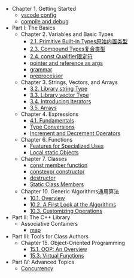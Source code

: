 - Chapter 1. Getting Started
  - [vscode config](docs/vscode.md)
  - [compile and debug](docs/C++编译compile与调试debug.md)
- Part Ⅰ: The Basics
  - Chapter 2. Variables and Basic Types
    - [2.1. Primitive Built-in Types原始内置类型](docs/chapter_2_viariables_and_basic_types/2.1.primitive_built_in_types.md)
    - [2.3. Compound Types复合类型](docs/chapter_2_viariables_and_basic_types/2.3.compound_types(reference_and_pointer).md)
    - [2.4. const Qualifier限定符](docs/chapter_2_viariables_and_basic_types/2.4.const_qualifier.md)
    - [pointer and reference as args](docs/pointer_and_reference_as_args.md)
    - [grammar](docs/grammar.md)
    - [preprocessor](docs/preprocessor.md)
  - Chapter 3. Strings, Vectors, and Arrays
    - [3.2. Library string Type](docs/chapter_3_strings_vectors_and_arrays/3.2.字符和字符串.md)
    - [3.3. Library vector Type](docs/chapter_3_strings_vectors_and_arrays/3.3.library_vector_type.md)
    - [3.4. Introducing Iterators](docs/chapter_3_strings_vectors_and_arrays/3.4.introducing_iterators.md)
    - [3.5. Arrays](docs/chapter_3_strings_vectors_and_arrays/3.5.arrays.md)
  - Chapter 4. Expressions
    - [4.1. Fundamentals](docs/chapter_4_expressions/fundamentals.md)
    - [Type Conversions](docs/chapter_4_expressions/type_conversions.md)
    - [Increment and Decrement Operators](docs/increment_and_decrement_operators.md)
  - Chapter 6. Functions
    - [Features for Specialized Uses](docs/chapter_6_functions/default_arguments.md)
    - [Local static Objects](docs/chapter_6_functions/local_static_objects.md)
  - Chapter 7. Classes
    - [const member function](docs/chapter_7_classes/const_member_function.md)
    - [constexpr constructor](docs/chapter_7_classes/constexpr_constructor.md)
    - [destructor](docs/chapter_7_classes/destructor.md)
    - [Static Class Members](docs/chapter_7_classes/static_class_members.md)
  - Chapter 10. Generic Algorithms通用算法
    - [10.1. Overview](docs/chapter_10_generic_algorithms/10.1.overview.md)
    - [10.2. A First Look at the Algorithms](docs/chapter_10_generic_algorithms/10.2.a_first_look_at_the_algorithms.md)
    - [10.3. Customizing Operations](docs/chapter_10_generic_algorithms/10.3.customizing_operations.md)
- Part Ⅱ: The C++ Library
  - Associative Containers
    - [map](docs/stl-map.md)
- Part Ⅲ: Tools for Class Authors
  - Chapter 15. Object-Oriented Programming
    - [15.1. OOP: An Overview](docs/15.1.oop_an_overview.md)
    - [15.3. Virtual Functions](docs/virtual_functions.md)
- Part Ⅳ: Advanced Topics
  - [Concurrency](docs/concurrency.md)